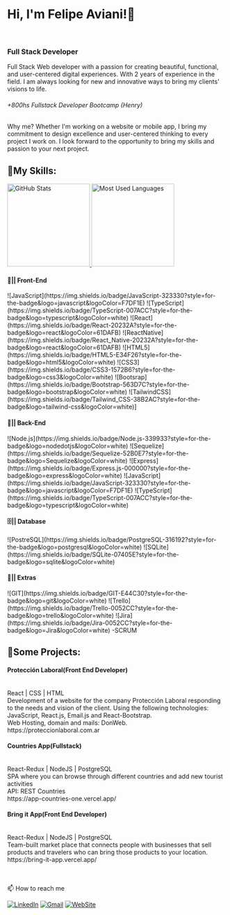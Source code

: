 ###  <h1> Hi, I'm Felipe Aviani!👋 </h1> <br>
### <h3> Full Stack Developer </h3>

Full Stack Web developer with a passion for creating beautiful, functional, and user-centered digital experiences. With 2 years of experience in the field. I am always looking for new and innovative ways to bring my clients' visions to life.
<h6>+800hs Fullstack Developer Bootcamp (Henry)</h6>

Why me? 
Whether I'm working on a website or mobile app, I bring my commitment to design excellence and user-centered thinking to every project I work on. I look forward to the opportunity to bring my skills and passion to your next project.

<h2>📃My Skills:</h2>

 <a href="#" >
    <img height="190rem" alt="GitHub Stats" src="https://github-readme-stats.vercel.app/api?username=Felipao22&show_icons=true&title_color=007acc&icon_color=007acc&text_color=007acc&bg_color=00000000&border_radius=15&border_color=00000000&count_private=true&hide=contribs&hide_rank=true"/>
  </a>

 <a href="#">
    <img height="190rem" alt="Most Used Languages" src="https://github-readme-stats.vercel.app/api/top-langs/?username=Felipao22&langs_count=6&layout=compact&title_color=007acc&icon_color=007acc&text_color=007acc&bg_color=00000000&border_radius=15&border_color=00000000&hide=jupyter%20notebook"/>
  </a>

<h4>🎨|| Front-End</h4>
![JavaScript](https://img.shields.io/badge/JavaScript-323330?style=for-the-badge&logo=javascript&logoColor=F7DF1E)
![TypeScript](https://img.shields.io/badge/TypeScript-007ACC?style=for-the-badge&logo=typescript&logoColor=white)
![React](https://img.shields.io/badge/React-20232A?style=for-the-badge&logo=react&logoColor=61DAFB)
![ReactNative](https://img.shields.io/badge/React_Native-20232A?style=for-the-badge&logo=react&logoColor=61DAFB)
![HTML5](https://img.shields.io/badge/HTML5-E34F26?style=for-the-badge&logo=html5&logoColor=white)
![CSS3](https://img.shields.io/badge/CSS3-1572B6?style=for-the-badge&logo=css3&logoColor=white)
![Bootsrap](https://img.shields.io/badge/Bootstrap-563D7C?style=for-the-badge&logo=bootstrap&logoColor=white)
![TailwindCSS](https://img.shields.io/badge/Tailwind_CSS-38B2AC?style=for-the-badge&logo=tailwind-css&logoColor=white)]

<h4>🔌|| Back-End</h4>
![Node.js](https://img.shields.io/badge/Node.js-339933?style=for-the-badge&logo=nodedotjs&logoColor=white)
![Sequelize](https://img.shields.io/badge/Sequelize-52B0E7?style=for-the-badge&logo=Sequelize&logoColor=white)
![Express](https://img.shields.io/badge/Express.js-000000?style=for-the-badge&logo=express&logoColor=white)
![JavaScript](https://img.shields.io/badge/JavaScript-323330?style=for-the-badge&logo=javascript&logoColor=F7DF1E)
![TypeScript](https://img.shields.io/badge/TypeScript-007ACC?style=for-the-badge&logo=typescript&logoColor=white)

<h4>🗄️|| Database</h4>
![PostreSQL](https://img.shields.io/badge/PostgreSQL-316192?style=for-the-badge&logo=postgresql&logoColor=white)
![SQLite](https://img.shields.io/badge/SQLite-07405E?style=for-the-badge&logo=sqlite&logoColor=white)

<h4>📃|| Extras</h4>
![GIT](https://img.shields.io/badge/GIT-E44C30?style=for-the-badge&logo=git&logoColor=white)
![Trello](https://img.shields.io/badge/Trello-0052CC?style=for-the-badge&logo=trello&logoColor=white)
![Jira](https://img.shields.io/badge/Jira-0052CC?style=for-the-badge&logo=Jira&logoColor=white)
-SCRUM<br>



<h2>🚀Some Projects:</h2>
<h4>Protección Laboral(Front End Developer)</h4><br> 
React | CSS | HTML <br>
Development of a website for the company Protección Laboral responding to the needs and vision of the client.
Using the following technologies: JavaScript, React.js, Email.js and React-Bootstrap.<br>
Web Hosting, domain and mails: DonWeb.<br>
https://proteccionlaboral.com.ar<br>

<h4>Countries App(Fullstack)</h4><br> 
React-Redux | NodeJS | PostgreSQL<br>
SPA where you can browse through different countries and add new tourist activities<br>
API: REST Countries<br>
https://app-countries-one.vercel.app/<br>

<h4>Bring it App(Front End Developer)</h4><br>
React-Redux | NodeJS | PostgreSQL<br>
Team-built market place that connects people with businesses that sell products and travelers who can bring those products to your location.<br>
https://bring-it-app.vercel.app/<br>
<br>
<br>

📫 How to reach me

[![LinkedIn](https://img.shields.io/badge/LinkedIn-0077B5?style=for-the-badge&logo=linkedin&logoColor=white)](https://www.linkedin.com/in/felipeaviani/)
[![Gmail](https://img.shields.io/badge/Gmail-D14836?style=for-the-badge&logo=gmail&logoColor=white)](mailto:felipeaviani@gmail.com)
[![WebSite](https://img.shields.io/badge/website-000000?style=for-the-badge&logo=About.me&logoColor=white)](https://myportfolio-felipe.netlify.app/)

